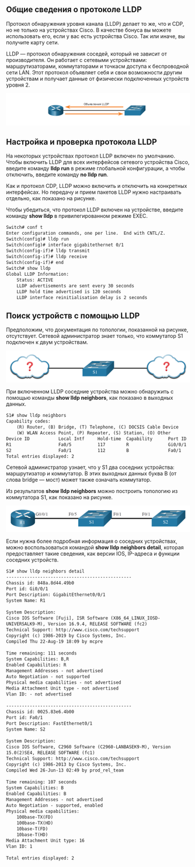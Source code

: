 <!-- 10.2.1 -->
## Общие сведения о протоколе LLDP

Протокол обнаружения уровня канала (LLDP) делает то же, что и CDP, но не только на устройствах Cisco. В качестве бонуса вы можете использовать его, если у вас есть устройства Cisco. Так или иначе, вы получите карту сети.

LLDP — протокол обнаружения соседей, который не зависит от производителя. Он работает с сетевыми устройствами: маршрутизаторами, коммутаторами и точкасм доступа к беспроводной сети LAN. Этот протокол объявляет себя и свои возможности другим устройствам и получает данные от физически подключенных устройств уровня 2.

![](./assets/10.2.1.png)
<!-- /courses/ensa-dl/ae8eb392-34fd-11eb-ba19-f1886492e0e4/aeb5eaa0-34fd-11eb-ba19-f1886492e0e4/assets/c6ac98f0-1c46-11ea-af56-e368b99e9723.svg -->

<!--
На рисунке показаны объявления протокола LLDP (Link Layer Discovery Protocol), отправляемые между маршрутизатором и коммутатором, подключенным напрямую. Стрелка, помеченная как LLDP, указывает от коммутатора на маршрутизатор, а другая стрелка указывает обратное направление. Стрелки указывают на периодические рекламные объявления LLDP, отправляемые между двумя устройствами.
-->

<!-- 10.2.2 -->
## Настройка и проверка протокола LLDP

На некоторых устройствах протокол LLDP включен по умолчанию. Чтобы включить LLDP для всех интерфейсов сетевого устройства Cisco, введите команду **lldp run** в режиме глобальной конфигурации, а чтобы отключить, введите команду **no lldp run**.

Как и протокол CDP, LLDP можно включить и отключить на конкретных интерфейсах. Но передачу и прием пакетов LLDP нужно настраивать отдельно, как показано на рисунке.

Чтобы убедиться, что протокол LLDP включен на устройстве, введите команду **show lldp** в привилегированном режиме EXEC.

```
Switch# conf t
Enter configuration commands, one per line.  End with CNTL/Z.
Switch(config)# lldp run
Switch(config)# interface gigabitethernet 0/1
Switch(config-if)# lldp transmit
Switch(config-if)# lldp receive
Switch(config-if)# end
Switch# show lldp
Global LLDP Information:
    Status: ACTIVE
    LLDP advertisements are sent every 30 seconds
    LLDP hold time advertised is 120 seconds
    LLDP interface reinitialisation delay is 2 seconds
```

<!-- 10.2.3 -->
## Поиск устройств с помощью LLDP

Предположим, что документация по топологии, показанной на рисунке, отсутствует. Сетевой администратор знает только, что коммутатор S1 подключен к двум устройствам.

![](./assets/10.2.3-1.png)
<!-- /courses/ensa-dl/ae8eb392-34fd-11eb-ba19-f1886492e0e4/aeb5eaa0-34fd-11eb-ba19-f1886492e0e4/assets/c6ad0e23-1c46-11ea-af56-e368b99e9723.svg -->

<!--
На рисунке показан коммутатор S1, соединенный с двумя облаками, обозначенными вопросительными знаками. Облака подключены к коммутатору по одному с каждой стороны.
-->

При включенном LLDP соседние устройства можно обнаружить с помощью команды **show lldp neighbors**, как показано в выходных данных.

```
S1# show lldp neighbors
Capability codes:
    (R) Router, (B) Bridge, (T) Telephone, (C) DOCSIS Cable Device
    (W) WLAN Access Point, (P) Repeater, (S) Station, (O) Other
Device ID           Local Intf     Hold-time  Capability      Port ID
R1                  Fa0/5          117        R               Gi0/0/1
S2                  Fa0/1          112        B               Fa0/1
Total entries displayed: 2
```

Сетевой администратор узнает, что у S1 два соседних устройства: маршрутизатор и коммутатор. В этих выходных данных буква B (от слова bridge — мост) может также означать коммутатор.

Из результатов **show lldp neighbors** можно построить топологию из коммутатора S1, как показано на рисунке.

![](./assets/10.2.3-2.png)
<!-- /courses/ensa-dl/ae8eb392-34fd-11eb-ba19-f1886492e0e4/aeb5eaa0-34fd-11eb-ba19-f1886492e0e4/assets/c6ad5c40-1c46-11ea-af56-e368b99e9723.svg -->

<!--
На рисунке показан маршрутизатор с меткой R1, подключенный к коммутатору S1. S1 подключен к другому коммутатору с надписью S2.
-->

Если нужна более подробная информация о соседних устройствах, можно воспользоваться командой **show lldp neighbors detail**, которая предоставляет такие сведения, как версии IOS, IP-адреса и функции соседних устройств.

```
S1# show lldp neighbors detail
------------------------------------------------
Chassis id: 848a.8d44.49b0
Port id: Gi0/0/1
Port Description: GigabitEthernet0/0/1
System Name: R1
  
System Description:
Cisco IOS Software [Fuji], ISR Software (X86_64_LINUX_IOSD-UNIVERSALK9-M), Version 16.9.4, RELEASE SOFTWARE (fc2)
Technical Support: http://www.cisco.com/techsupport
Copyright (c) 1986-2019 by Cisco Systems, Inc.
Compiled Thu 22-Aug-19 18:09 by mcpre
  
Time remaining: 111 seconds
System Capabilities: B,R
Enabled Capabilities: R
Management Addresses - not advertised
Auto Negotiation - not supported
Physical media capabilities - not advertised
Media Attachment Unit type - not advertised
Vlan ID: - not advertised
  
------------------------------------------------
Chassis id: 0025.83e6.4b00
Port id: Fa0/1
Port Description: FastEthernet0/1
System Name: S2
  
System Description:
Cisco IOS Software, C2960 Software (C2960-LANBASEK9-M), Version 15.0(2)SE4, RELEASE SOFTWARE (fc1)
Technical Support: http://www.cisco.com/techsupport
Copyright (c) 1986-2013 by Cisco Systems, Inc.
Compiled Wed 26-Jun-13 02:49 by prod_rel_team
  
Time remaining: 107 seconds
System Capabilities: B
Enabled Capabilities: B
Management Addresses - not advertised
Auto Negotiation - supported, enabled
Physical media capabilities:
    100base-TX(FD)
    100base-TX(HD)
    10base-T(FD)
    10base-T(HD)
Media Attachment Unit type: 16
Vlan ID: 1
  
Total entries displayed: 2
```

<!-- 10.2.4 -->
<!-- syntax -->

